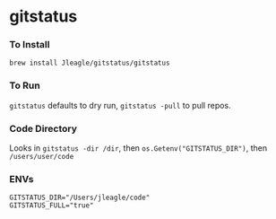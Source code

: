 # gitstatus

### To Install

`brew install Jleagle/gitstatus/gitstatus`

### To Run

`gitstatus` defaults to dry run, `gitstatus -pull` to pull repos.

### Code Directory

Looks in `gitstatus -dir /dir`, then
`os.Getenv("GITSTATUS_DIR")`, then
`/users/user/code`

### ENVs

```
GITSTATUS_DIR="/Users/jleagle/code"
GITSTATUS_FULL="true"
```
